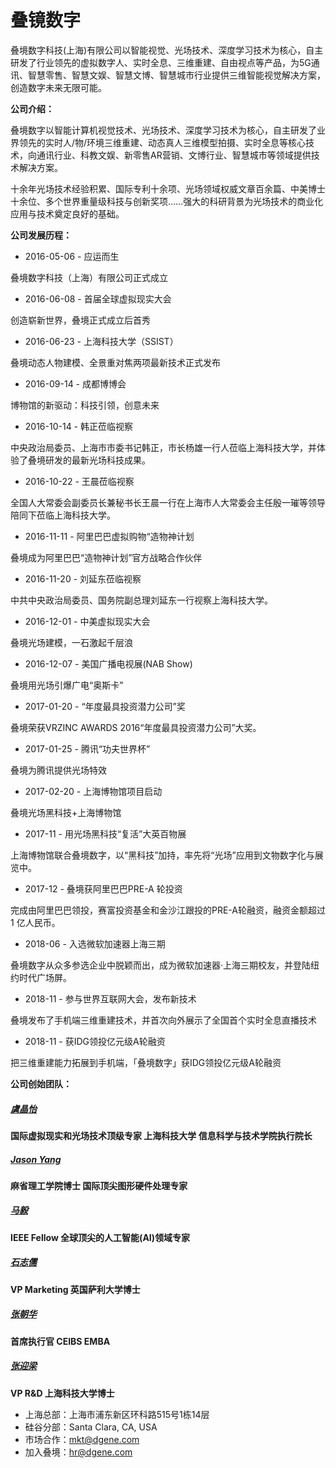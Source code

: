 # 

# 叠镜数字


叠境数字科技(上海)有限公司以智能视觉、光场技术、深度学习技术为核心，自主研发了行业领先的虚拟数字人、实时全息、三维重建、自由视点等产品，为5G通讯、智慧零售、智慧文娱、智慧文博、智慧城市行业提供三维智能视觉解决方案，创造数字未来无限可能。

**公司介绍：**

叠境数字以智能计算机视觉技术、光场技术、深度学习技术为核心，自主研发了业界领先的实时人/物/环境三维重建、动态真人三维模型拍摄、实时全息等核心技术，向通讯行业、科教文娱、新零售AR营销、文博行业、智慧城市等领域提供技术解决方案。

十余年光场技术经验积累、国际专利十余项、光场领域权威文章百余篇、中美博士十余位、多个世界重量级科技与创新奖项……强大的科研背景为光场技术的商业化应用与技术奠定良好的基础。

**公司发展历程：**

- 2016-05-06 - 应运而生

叠境数字科技（上海）有限公司正式成立

- 2016-06-08 - 首届全球虚拟现实大会

创造崭新世界，叠境正式成立后首秀

- 2016-06-23 - 上海科技大学（SSIST）

叠境动态人物建模、全景重对焦两项最新技术正式发布

- 2016-09-14 - 成都博博会

博物馆的新驱动：科技引领，创意未来

- 2016-10-14 - 韩正莅临视察

中央政治局委员、上海市市委书记韩正，市长杨雄一行人莅临上海科技大学，并体验了叠境研发的最新光场科技成果。

- 2016-10-22 - 王晨莅临视察

全国人大常委会副委员长兼秘书长王晨一行在上海市人大常委会主任殷一璀等领导陪同下莅临上海科技大学。

- 2016-11-11 - 阿里巴巴虚拟购物“造物神计划

叠境成为阿里巴巴“造物神计划”官方战略合作伙伴

- 2016-11-20 - 刘延东莅临视察

中共中央政治局委员、国务院副总理刘延东一行视察上海科技大学。

- 2016-12-01 - 中美虚拟现实大会

叠境光场建模，一石激起千层浪

- 2016-12-07 - 美国广播电视展(NAB Show)

叠境用光场引爆广电“奥斯卡”

- 2017-01-20 - “年度最具投资潜力公司”奖

叠境荣获VRZINC AWARDS 2016“年度最具投资潜力公司”大奖。

- 2017-01-25 - 腾讯“功夫世界杯”

叠境为腾讯提供光场特效

- 2017-02-20 - 上海博物馆项目启动

叠境光场黑科技+上海博物馆

- 2017-11 - 用光场黑科技“复活”大英百物展

上海博物馆联合叠境数字，以“黑科技”加持，率先将“光场”应用到文物数字化与展览中。

- 2017-12 - 叠境获阿里巴巴PRE-A 轮投资

完成由阿里巴巴领投，赛富投资基金和金沙江跟投的PRE-A轮融资，融资金额超过 1 亿人民币。

- 2018-06 - 入选微软加速器上海三期

叠境数字从众多参选企业中脱颖而出，成为微软加速器·上海三期校友，并登陆纽约时代广场屏。

- 2018-11 - 参与世界互联网大会，发布新技术

叠境发布了手机端三维重建技术，并首次向外展示了全国首个实时全息直播技术

- 2018-11 - 获IDG领投亿元级A轮融资

把三维重建能力拓展到手机端，「叠境数字」获IDG领投亿元级A轮融资

**公司创始团队：**

##### [虞晶怡](https://www.dgene.com/about/#)

**国际虚拟现实和光场技术顶级专家
上海科技大学 信息科学与技术学院执行院长**



##### [Jason Yang](https://www.dgene.com/about/#)

**麻省理工学院博士
国际顶尖图形硬件处理专家**



##### [马毅](https://www.dgene.com/about/#)

**IEEE Fellow
全球顶尖的人工智能(AI)领域专家**



##### [石志儒](https://www.dgene.com/about/#)

**VP Marketing
英国萨利大学博士**



##### [张朝华](https://www.dgene.com/about/#)

**首席执行官
CEIBS EMBA**



##### [张迎梁](https://www.dgene.com/about/#)

**VP R&D
上海科技大学博士**



- 上海总部：上海市浦东新区环科路515号1栋14层
- 硅谷分部：Santa Clara, CA, USA
- 市场合作：mkt@dgene.com
- 加入叠境：hr@dgene.com



